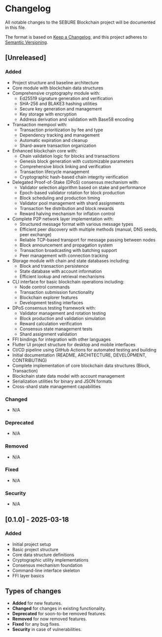 # Changelog

All notable changes to the SEBURE Blockchain project will be documented in this file.

The format is based on [Keep a Changelog](https://keepachangelog.com/en/1.0.0/),
and this project adheres to [Semantic Versioning](https://semver.org/spec/v2.0.0.html).

## [Unreleased]

### Added
- Project structure and baseline architecture
- Core module with blockchain data structures
- Comprehensive cryptography module with:
  - Ed25519 signature generation and verification
  - SHA-256 and BLAKE3 hashing utilities
  - Secure key generation and management
  - Key storage with encryption
  - Address derivation and validation with Base58 encoding
- Transaction mempool with:
  - Transaction prioritization by fee and type
  - Dependency tracking and management
  - Automatic expiration and cleanup
  - Shard-aware transaction organization
- Enhanced blockchain core with:
  - Chain validation logic for blocks and transactions
  - Genesis block generation with customizable parameters
  - Comprehensive block linking and verification
  - Transaction lifecycle management 
  - Cryptographic hash-based chain integrity verification
- Delegated Proof-of-Stake (DPoS) consensus mechanism with:
  - Validator selection algorithm based on stake and performance
  - Epoch-based validator rotation for block production
  - Block scheduling and production timing
  - Validator pool management with shard assignments
  - Transaction fee distribution and block rewards
  - Reward halving mechanism for inflation control
- Complete P2P network layer implementation with:
  - Structured message format with various message types
  - Efficient peer discovery with multiple methods (manual, DNS seeds, peer exchange)
  - Reliable TCP-based transport for message passing between nodes
  - Block announcement and propagation system
  - Transaction broadcasting with batching support
  - Peer management with connection tracking
- Storage module with chain and state databases including:
  - Block and transaction persistence
  - State database with account information
  - Efficient lookup and retrieval mechanisms
- CLI interface for basic blockchain operations including:
  - Node control commands
  - Transaction submission functionality
  - Blockchain explorer features
  - Development testing interfaces
- DPoS consensus testing framework with:
  - Validator management and rotation testing
  - Block production and validation simulation
  - Reward calculation verification
  - Consensus state management tests
  - Shard assignment validation
- FFI bindings for integration with other languages
- Flutter UI project structure for desktop and mobile interfaces
- CI/CD pipeline using GitHub Actions for automated testing and building
- Initial documentation (README, ARCHITECTURE, DEVELOPMENT, CONTRIBUTING)
- Complete implementation of core blockchain data structures (Block, Transaction)
- Blockchain state data model with account management
- Serialization utilities for binary and JSON formats
- Cross-shard state management capabilities

### Changed
- N/A

### Deprecated
- N/A

### Removed
- N/A

### Fixed
- N/A

### Security
- N/A

## [0.1.0] - 2025-03-18

### Added
- Initial project setup
- Basic project structure
- Core data structure definitions
- Cryptographic utility implementations
- Consensus mechanism foundation
- Command-line interface skeleton
- FFI layer basics

## Types of changes
- **Added** for new features.
- **Changed** for changes in existing functionality.
- **Deprecated** for soon-to-be removed features.
- **Removed** for now removed features.
- **Fixed** for any bug fixes.
- **Security** in case of vulnerabilities.

